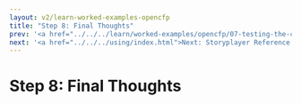 ```yaml
---
layout: v2/learn-worked-examples-opencfp
title: "Step 8: Final Thoughts"
prev: '<a href="../../../learn/worked-examples/opencfp/07-testing-the-command-line-utilities.html">Prev: Step 7: Testing The Command-Line Utilities</a>'
next: '<a href="../../../using/index.html">Next: Storyplayer Reference Manual</a>'
---
```

# Step 8: Final Thoughts